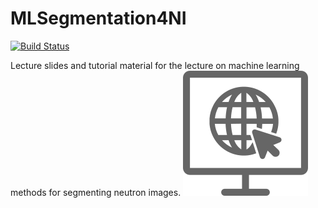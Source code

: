 # MLSegmentation4NI
[![Build Status](https://www.travis-ci.com/ImagingLectures/MLSegmentation4NI.svg?branch=main)](https://www.travis-ci.com/ImagingLectures/MLSegmentation4NI)

Lecture slides and tutorial material for the lecture on machine learning methods for segmenting neutron images.
[![](internet.svg.svg)](https://imaginglectures.github.io/MLSegmentation4NI/)
